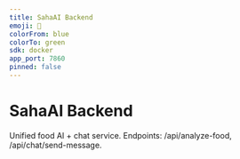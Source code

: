 ```yaml
---
title: SahaAI Backend
emoji: 🍎
colorFrom: blue
colorTo: green
sdk: docker
app_port: 7860
pinned: false
---
```

# SahaAI Backend
Unified food AI + chat service. Endpoints: /api/analyze-food, /api/chat/send-message.